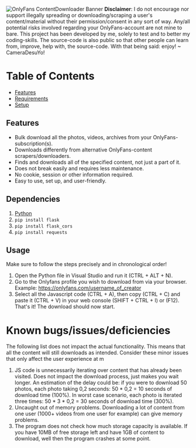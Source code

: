 ![OnlyFans ContentDownloader Banner](https://drive.google.com/uc?export=view&id=1Uj8yQ92GPE2--uzEaeMfqECWKTwj8SaF)
**Disclaimer**: I do not encourage nor support illegally spreading or downloading/scraping a user's content/material without their permission/consent in any sort of way. Any/all potential risks involved regarding your OnlyFans-account are not mine to bare. This project has been developed by me, solely to test and to better my coding-skills. The source-code is also public so that other people can learn from, improve, help with, the source-code. With that being said: enjoy! ~ CameraDesuYo!

# Table of Contents  
- [Features](#Features)
- [Requirements](#Requirements)
- [Setup](#Setup)

## Features
- Bulk download all the photos, videos, archives from your OnlyFans-subscription(s).
- Downloads differently from alternative OnlyFans-content scrapers/downloaders.
- Finds and downloads all of the specified content, not just a part of it.
- Does not break easily and requires less maintenance.
- No cookie, session or other information required.
- Easy to use, set up, and user-friendly.

## Dependencies
1. [Python](https://www.python.org/downloads/)
2. `pip install flask`
3. `pip install flask_cors`
4. `pip install requests`

## Usage
Make sure to follow the steps precisely and in chronological order!
1. Open the Python file in Visual Studio and run it (CTRL + ALT + N). 
2. Go to the Onlyfans profile you wish to download from via your browser. Example: https://onlyfans.com/username_of_creator
3. Select all the Javascript code (CTRL + A), then copy (CTRL + C) and paste it (CTRL + V) in your web console (SHIFT + CTRL + I) or (F12).
That's it! The download should now start.

# Known bugs/issues/deficiencies
The following list does not impact the actual functionality. This means that all the content will still downloads as intended. Consider these minor issues that only affect the user experience at m
1. JS code is unnecessarily iterating over content that has already been visited. Does not impact the download process, just makes you wait longer. An estimation of the delay could be: if you were to download 50 photos, each photo taking 0,2 seconds: 50 * 0,2 = 10 seconds of download time (100%). In worst case scenario, each photo is iterated three times: 50 * 3 * 0,2 = 30 seconds of download time (300%).
2. Uncaught out of memory problems. Downloading a lot of content from one user (1000+ videos from one user for example) can give memory problems.
3. The program does not check how much storage capacity is available. If you have 10MB of free storage left and have 1GB of content to download, well then the program crashes at some point.
